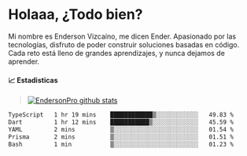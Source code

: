 
# Holaaa, ¿Todo bien?

Mi nombre es Enderson Vizcaíno, me dicen Ender. Apasionado por las tecnologías, disfruto de poder construir soluciones basadas en código. Cada reto está lleno de grandes aprendizajes, y nunca dejamos de aprender. 

#### :chart_with_upwards_trend: Estadisticas
> [![EndersonPro github stats](https://github-readme-stats.vercel.app/api?username=endersonpro&theme=vue-dark&show_icons=true)](https://github.com/anuraghazra/github-readme-stats) 


<!--START_SECTION:waka-->

```txt
TypeScript   1 hr 19 mins    ████████████▒░░░░░░░░░░░░   49.83 %
Dart         1 hr 12 mins    ███████████▒░░░░░░░░░░░░░   45.59 %
YAML         2 mins          ▒░░░░░░░░░░░░░░░░░░░░░░░░   01.54 %
Prisma       2 mins          ▒░░░░░░░░░░░░░░░░░░░░░░░░   01.51 %
Bash         1 min           ▒░░░░░░░░░░░░░░░░░░░░░░░░   01.23 %
```

<!--END_SECTION:waka-->

[website]: https://endersonpro.github.io/portfolio/
[twitter]: https://twitter.com/endersonj_
[youtube]: https://youtube.com/ByEnderson
[instagram]: https://instagram.com/endersonvizc
[linkedin]: https://www.linkedin.com/in/enderson-vizcaino-2aa927175/
